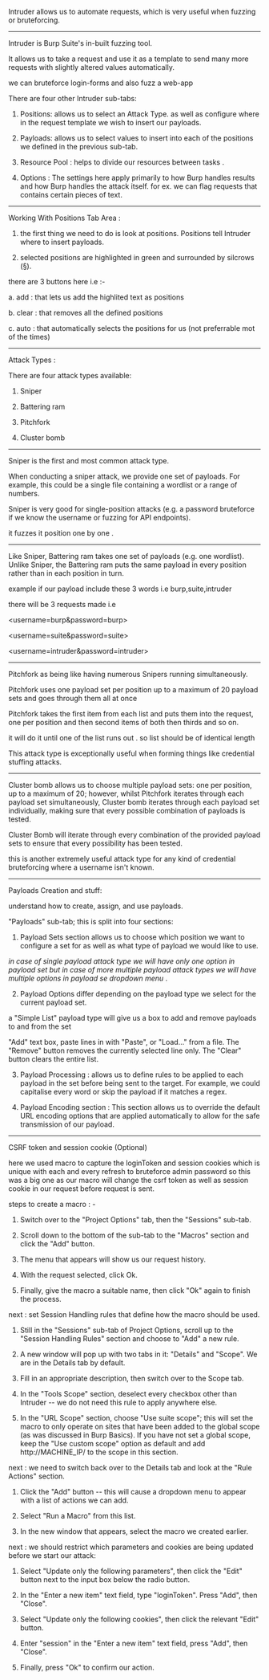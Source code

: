 Intruder allows us to automate requests, which is very useful when fuzzing or bruteforcing.

--------

Intruder is Burp Suite's in-built fuzzing tool. 

It allows us to take a request and use it as a template to send many more requests with slightly altered values automatically. 

we can bruteforce login-forms and also fuzz a web-app 

There are four other Intruder sub-tabs:

1. Positions: allows us to select an Attack Type.  as well as configure where in the request template we wish to insert our payloads.

2. Payloads: allows us to select values to insert into each of the positions we defined in the previous sub-tab.	

3. Resource Pool : helps to divide our resources between tasks . 

4. Options : The settings here apply primarily to how Burp handles results and how Burp handles the attack itself. for ex. we can flag requests that contains certain pieces of text. 

-----------

Working With Positions Tab Area :

1. the first thing we need to do is look at positions. Positions tell Intruder where to insert payloads.

2. selected positions are highlighted in green and surrounded by silcrows (§).

there are 3 buttons here i.e :-

a. add : that lets us add the highlited text as positions 

b. clear : that removes all the defined positions 

c. auto : that automatically selects the positions for us (not preferrable mot of the times)

-------------

Attack Types : 

There are four attack types available:

1. Sniper

2. Battering ram

3. Pitchfork

4. Cluster bomb

--------

<Sniper>

Sniper is the first and most common attack type.

When conducting a sniper attack, we provide one set of payloads. For example, this could be a single file containing a wordlist or a range of numbers.

Sniper is very good for single-position attacks (e.g. a password bruteforce if we know the username or fuzzing for API endpoints). 

it fuzzes it position one by one . 

--------

<Battering-Ram>

Like Sniper, Battering ram takes one set of payloads (e.g. one wordlist). Unlike Sniper, the Battering ram puts the same payload in every position rather than in each position in turn.

example if our payload include these 3 words i.e burp,suite,intruder

there will be 3 requests made i.e 

<username=burp&password=burp>

<username=suite&password=suite>

<username=intruder&password=intruder>

-----------

<Pitchfork>

 Pitchfork as being like having numerous Snipers running simultaneously. 

Pitchfork uses one payload set per position up to a maximum of 20 payload sets and goes through them all at once 

 Pitchfork takes the first item from each list and puts them into the request, one per position and then second items of both then thirds and so on. 

 it will do it until one of the list runs out . so list should be of identical length 

This attack type is exceptionally useful when forming things like credential stuffing attacks. 

-----------

<Cluster-Bomb>

Cluster bomb allows us to choose multiple payload sets: one per position, up to a maximum of 20; however, whilst Pitchfork iterates through each payload set simultaneously, Cluster bomb iterates through each payload set individually, making sure that every possible combination of payloads is tested.

Cluster Bomb will iterate through every combination of the provided payload sets to ensure that every possibility has been tested. 

 this is another extremely useful attack type for any kind of credential bruteforcing where a username isn't known.

-----------

Payloads Creation and stuff:

understand how to create, assign, and use payloads.

"Payloads" sub-tab; this is split into four sections:

1.  Payload Sets section allows us to choose which position we want to configure a set for as well as what type of payload we would like to use.

*in case of single payload attack type we will have only one option in payload set but in case of more multiple payload attack types we will have multiple options in payload se dropdown menu* . 

2. Payload Options differ depending on the payload type we select for the current payload set.

a "Simple List" payload type will give us a box to add and remove payloads to and from the set

"Add" text box, paste lines in with "Paste", or "Load..." from a file. The "Remove" button removes the currently selected line only. The "Clear" button clears the entire list. 

3. Payload Processing : allows us to define rules to be applied to each payload in the set before being sent to the target. For example, we could capitalise every word or skip the payload if it matches a regex. 

4. Payload Encoding section : This section allows us to override the default URL encoding options that are applied automatically to allow for the safe transmission of our payload.

-----------





CSRF token and session cookie (Optional)

here we used macro to capture the loginToken and session cookies which is unique with each and every refresh to bruteforce admin password so this was a big one as our macro will change the csrf token as well as session cookie in our request before request is sent.

steps to create a macro :  -

1. Switch over to the "Project Options" tab, then the "Sessions" sub-tab.

2. Scroll down to the bottom of the sub-tab to the "Macros" section and click the "Add" button.

3. The menu that appears will show us our request history.

4. With the request selected, click Ok.

5. Finally, give the macro a suitable name, then click "Ok" again to finish the process.


next :  set Session Handling rules that define how the macro should be used.

1. Still in the "Sessions" sub-tab of Project Options, scroll up to the "Session Handling Rules" section and choose to "Add" a new rule.

2. A new window will pop up with two tabs in it: "Details" and "Scope". We are in the Details tab by default.

3. Fill in an appropriate description, then switch over to the Scope tab.

4. In the "Tools Scope" section, deselect every checkbox other than Intruder -- we do not need this rule to apply anywhere else.

5. In the "URL Scope" section, choose "Use suite scope"; this will set the macro to only operate on sites that have been added to the global scope (as was discussed in Burp Basics). If you have not set a global scope, keep the "Use custom scope" option as default and add http://MACHINE_IP/ to the scope in this section.

next : we need to switch back over to the Details tab and look at the "Rule Actions" section.

1. Click the "Add" button -- this will cause a dropdown menu to appear with a list of actions we can add.

2. Select "Run a Macro" from this list.

3. In the new window that appears, select the macro we created earlier.

next :  we should restrict which parameters and cookies are being updated before we start our attack:

1. Select "Update only the following parameters", then click the "Edit" button next to the input box below the radio button.

2. In the "Enter a new item" text field, type "loginToken". Press "Add", then "Close".

3. Select "Update only the following cookies", then click the relevant "Edit" button.

4. Enter "session" in the "Enter a new item" text field, press "Add", then "Close".

5. Finally, press "Ok" to confirm our action.

